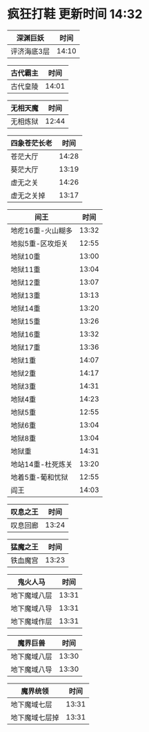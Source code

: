 # 疯狂打鞋 更新时间 14:32

| 深渊巨妖   | 时间    |
|--------|-------|
| 评济海底3层 | 14:10 |

| 古代霸主   | 时间    |
|--------|-------|
| 古代皇陵 | 14:01 |

| 无相天魔   | 时间    |
|--------|-------|
| 无相炼狱 | 12:44 |

| 四象苍茫长老   | 时间    |
|--------|-------|
| 苍茫大厅 | 14:28 |
| 葵茫大厅 | 13:19 |
| 虚无之关 | 14:26 |
| 虚无之关掉 | 13:17 |

| 间王   | 时间    |
|--------|-------|
| 地疙16重-火山糊多 | 13:32 |
| 地拟5重-区攻炬关 | 12:55 |
| 地狱10重 | 13:00 |
| 地狱11重 | 13:04 |
| 地狱12重 | 13:07 |
| 地狱13重 | 13:13 |
| 地狱14重 | 13:20 |
| 地狱15重 | 13:26 |
| 地狱16重 | 13:32 |
| 地狱17重 | 13:36 |
| 地狱1重 | 14:07 |
| 地狱2重 | 14:17 |
| 地狱3重 | 14:31 |
| 地狱4重 | 14:23 |
| 地狱5重 | 12:55 |
| 地狱6重 | 13:04 |
| 地狱8重 | 13:04 |
| 地狱重 | 14:31 |
| 地站14重-杜死炼关 | 13:20 |
| 地着5重-葡和忧狱 | 12:55 |
| 阎王 | 14:03 |

| 叹息之王   | 时间    |
|--------|-------|
| 叹息回廊 | 13:24 |

| 猛魔之王   | 时间    |
|--------|-------|
| 铁血魔宫 | 13:23 |

| 鬼火人马   | 时间    |
|--------|-------|
| 地下魔域八层 | 13:31 |
| 地下魔域八导 | 13:31 |
| 地下魔域作层 | 13:31 |

| 魔界巨兽   | 时间    |
|--------|-------|
| 地下魔域八层 | 13:30 |
| 地下魔域八导 | 13:30 |

| 魔界统领   | 时间    |
|--------|-------|
| 地下魔域七层 | 13:31 |
| 地下魔域七层掉 | 13:31 |